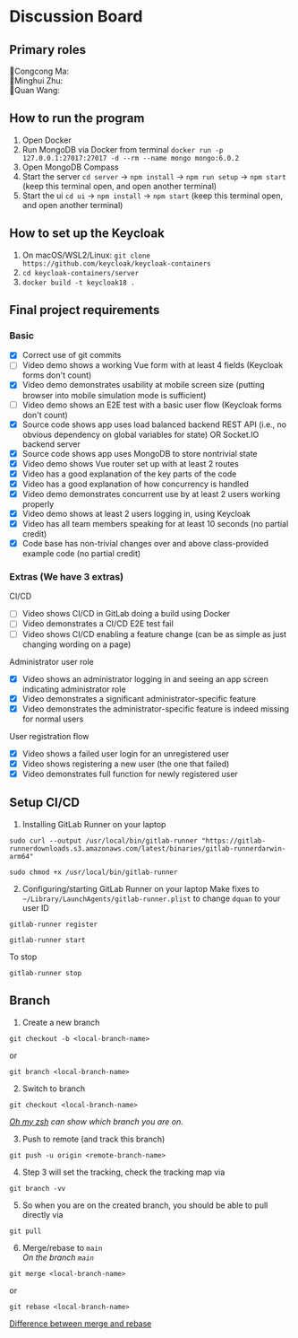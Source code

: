 # Discussion Board 

## Primary roles
🐎Congcong Ma:  
🐷Minghui Zhu:  
🍄Quan Wang: 

## How to run the program
1. Open Docker
2. Run MongoDB via Docker from terminal `docker run -p 127.0.0.1:27017:27017 -d --rm --name mongo mongo:6.0.2`
3. Open MongoDB Compass
4. Start the server `cd server` -> `npm install` -> `npm run setup` -> `npm start` (keep this terminal open, and open another terminal)
5. Start the ui `cd ui` -> `npm install` -> `npm start` (keep this terminal open, and open another terminal)

## How to set up the Keycloak
1. On macOS/WSL2/Linux: `git clone https://github.com/keycloak/keycloak-containers`
2. `cd keycloak-containers/server`
3. `docker build -t keycloak18 .`

## Final project requirements
### Basic
- [x] Correct use of git commits
- [ ] Video demo shows a working Vue form with at least 4 fields (Keycloak forms don't count)
- [x] Video demo demonstrates usability at mobile screen size (putting browser into mobile simulation mode is sufficient)
- [ ] Video demo shows an E2E test with a basic user flow (Keycloak forms don't count)
- [x] Source code shows app uses load balanced backend REST API (i.e., no obvious dependency on global variables for state) OR Socket.IO backend server
- [x] Source code shows app uses MongoDB to store nontrivial state
- [x] Video demo shows Vue router set up with at least 2 routes
- [x] Video has a good explanation of the key parts of the code
- [x] Video has a good explanation of how concurrency is handled
- [x] Video demo demonstrates concurrent use by at least 2 users working properly
- [x] Video demo shows at least 2 users logging in, using Keycloak
- [x] Video has all team members speaking for at least 10 seconds (no partial credit)
- [x] Code base has non-trivial changes over and above class-provided example code (no partial credit)
### Extras (We have 3 extras)
CI/CD
- [ ] Video shows CI/CD in GitLab doing a build using Docker
- [ ] Video demonstrates a CI/CD E2E test fail
- [ ] Video shows CI/CD enabling a feature change (can be as simple as just changing wording on a
page)

Administrator user role
- [x] Video shows an administrator logging in and seeing an app screen indicating administrator role
- [x] Video demonstrates a significant administrator-specific feature
- [x] Video demonstrates the administrator-specific feature is indeed missing for normal users

User registration flow
- [x] Video shows a failed user login for an unregistered user
- [x] Video shows registering a new user (the one that failed)
- [x] Video demonstrates full function for newly registered user

## Setup CI/CD
1. Installing GitLab Runner on your laptop
```
sudo curl --output /usr/local/bin/gitlab-runner "https://gitlab-runnerdownloads.s3.amazonaws.com/latest/binaries/gitlab-runnerdarwin-arm64"
```
```
sudo chmod +x /usr/local/bin/gitlab-runner
```
2. Configuring/starting GitLab Runner on your laptop
Make fixes to `~/Library/LaunchAgents/gitlab-runner.plist` to change `dquan` to your user ID
```
gitlab-runner register
```
```
gitlab-runner start
```
To stop
```
gitlab-runner stop
```


## Branch
1. Create a new branch
```
git checkout -b <local-branch-name>
```
or 
```
git branch <local-branch-name>
```

2. Switch to branch 
```
git checkout <local-branch-name>
```

*[Oh my zsh](https://ohmyz.sh/) can show which branch you are on.*

3. Push to remote (and track this branch)
```
git push -u origin <remote-branch-name>
```

4. Step 3 will set the tracking, check the tracking map via 
```
git branch -vv
``` 

5. So when you are on the created branch, you should be able to pull directly via 
```
git pull
```

6. Merge/rebase to `main`  
*On the branch `main`*
```
git merge <local-branch-name>
```
or 
```
git rebase <local-branch-name>
```

[Difference between merge and rebase](https://www.atlassian.com/git/tutorials/merging-vs-rebasing)
